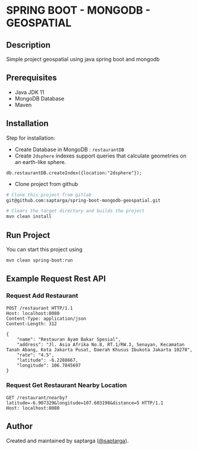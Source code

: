 # SPRING BOOT - MONGODB - GEOSPATIAL

## Description
Simple project geospatial using java spring boot and mongodb

## Prerequisites
- Java JDK 11
- MongoDB Database
- Maven

## Installation

Step for installation:
- Create Database in MongoDB : `restaurantDB`
- Create `2dsphere` indexes support queries that calculate geometries on an earth-like sphere.
```
db.restaurantDB.createIndex({location:"2dsphere"});
```
- Clone project from github
```sh
# Clone this project from gitlab
git@github.com:saptarga/spring-boot-mongodb-geospatial.git

# Clears the target directory and builds the project
mvn clean install
```

## Run Project
You can start this project using
```sh
mvn clean spring-boot:run
```

## Example Request Rest API

### Request Add Restaurant
```http
POST /restaurant HTTP/1.1
Host: localhost:8080
Content-Type: application/json
Content-Length: 312

{
    "name": "Restauran Ayam Bakar Spesial",
    "address": "Jl. Asia Afrika No.8, RT.1/RW.3, Senayan, Kecamatan Tanah Abang, Kota Jakarta Pusat, Daerah Khusus Ibukota Jakarta 10270",
    "rate": "4.5",
    "latitude": -6.2288667,
    "longitude": 106.7845697
}
```

### Request Get Restaurant Nearby Location
```http
GET /restaurant/nearby?latitude=-6.907329&longitude=107.603198&distance=5 HTTP/1.1
Host: localhost:8080
```

## Author
Created and maintained by saptarga ([@saptarga](https://www.linkedin.com/in/saptarga)).